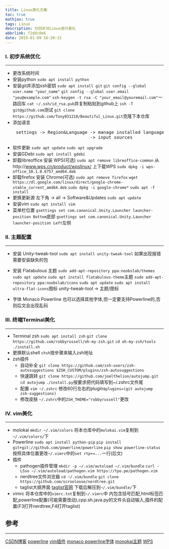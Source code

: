 ```yaml
---
title: Linux美化方案
toc: true
mathjax: true
tags: Linux
description: 分四步对Linux进行美化
abbrlink: f2ddc0e6
date: 2019-01-09 16:20:13
---
```



### I. 初步系统优化
---
- 更改系统时间
- 安装python
	`sudo apt install python`
- 安装git并添加ssh密钥
	`sudo apt install git`
	`git config --global user.name "your_name"`
	`git config --global user.email "you@example.com"`
	`ssh-keygen -t rsa -C "your_email@youremail.com"`一路回车
	`cat ~/.ssh/id_rsa.pub`并复制粘贴到github上
	`ssh -T git@github.com`测试
	`git clone https://github.com/Tony031218/Beautiful_Linux.git`克隆下本仓库
- 添加语言
<pre>
	settings -> Region&Language -> manage installed language -> install/remove languages
	                            -> input sources
</pre>
- 软件更新
	`sudo apt update`
	`sudo apt upgrade`
- 安装GDebi
	`sudo apt install gdebi`
- 卸载libreoffice 安装 WPS(可选)
	`sudo apt remove libreoffice-common`
	从http://www.wps.cn/product/wpslinux/ 上下载WPS
	`sudo dpkg -i wps-office_10.1.0.6757_amd64.deb`
- 卸载firefox 安装 Chrome(可选)
	`sudo apt remove firefox`
	`wget https://dl.google.com/linux/direct/google-chrome-stable_current_amd64.deb`
	`sudo dpkg -i google-chrome*`
	`sudo apt -f install`
- 更换更新源
	左下角 -> all -> Software&Updates
	`sudo apt update`
- 安装vim
	`sudo apt install vim`
- 菜单栏位置
	`gsettings set com.canonical.Unity.Launcher launcher-position Bottom`底部
	`gsettings set com.canonical.Unity.Launcher launcher-position Left`左侧

### II. 主题配置
---
- 安装 Unity-tweak-tool
  `sudo apt install unity-tweak-tool`
  如果出现报错需要安装缺失的包

- 安装 Flatabulous 主题
  `sudo add-apt-repository ppa:noobslab/themes`
  `sudo apt update`
  `sudo apt install flatabulous-theme`主题
  `sudo add-apt-repository ppa:noobslab/icons`
  `sudo apt update`
  `sudo apt install ultra-flat-icons`图标
  unity-tweak-tool -> 主题/图标

- 字体
  Monaco Powerline 也可以选择其他字体,但一定要支持Powerline的,否则后文会出现乱码

### III. 终端Terminal美化
---
- Terminal zsh
	`sudo apt install zsh`
	`git clone https://github.com/robbyrussell/oh-my-zsh.git`
	`cd oh-my-zsh/tools`
	`./install.sh`
- 更换默认shell
	`chsh`按步骤来输入zsh地址
- zsh插件
	+ 自动补全
		`git clone https://github.com/zsh-users/zsh-autosuggestions $ZSH_CUSTOM/plugins/zsh-autosuggestions`
	+ 快速跳转
		`git clone https://github.com/joelthelion/autojump.git`
		`cd autojump`
		`./install.py`按要求把代码填写到~/.zshrc文件尾
	+ 配置
		`vim ~/.zshrc`
		修改60行左右的plugins`plugins=(git autojump zsh-suggestions)`
	+ 修改皮肤
		`~/.zshrc`中的`ZSH_THEME="robbyrussell"`更改

### IV. vim美化
---
- molokai
	`mkdir ~/.vim/colors`
	将本仓库中的`molokai.vim`复制到`~/.vim/colors/`下
- Powerline
	`sudo apt install python-pip`
	`pip install git+git://github.com/powerline/powerline`
	`pip show powerline-status`
	按照具体位置更改`~/.vimrc`中的`set rtp+=...`一行(后文)
- 插件
	+ pathogen插件管理
		`mkdir -p ~/.vim/autoload ~/.vim/bundle`
		`curl -LSso ~/.vim/autoload/pathogen.vim https://tpo.pe/pathogen.vim`
	+ nerdtree文件浏览器
		`cd ~/.vim/bundle`
		`git clone https://github.com/scrooloose/nerdtree.git`
	+ taglist大纲界面
[taglist官网](https://www.vim.org/scripts/scripts.php?script_id=273)
		下载后解压到`~/.vim/bundle/`下
- vimrc
	将本仓库中的`vimrc.txt`复制到`~/.vimrc`中
	内包含括号匹配,html标签匹配,powerline配置(可能需要改动),cpp.sh.java.py的文件头自动输入,插件的配置(F3打开nerdtree,F4打开taglist)

## 参考
---
[CSDN博客](https://blog.csdn.net/qq_35208390/article/details/78441013)
[powerline](https://www.linuxprobe.com/use-powerline-for-bash.html)
[vim插件](https://blog.csdn.net/zcube/article/details/42525973)
[monaco powerline字体](https://github.com/ocxo/monaco-powerline-vim)
[monokai主题](https://github.com/sickill/vim-monokai)
[WPS](http://www.wps.cn/product/wpslinux/)
